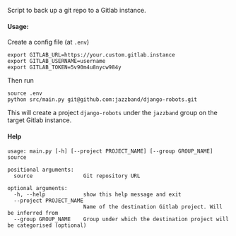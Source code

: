 Script to back up a git repo to a Gitlab instance.

#### Usage:

Create a config file (at `.env`)

```shell
export GITLAB_URL=https://your.custom.gitlab.instance
export GITLAB_USERNAME=username
export GITLAB_TOKEN=5v90m4u8nycw984y
```

Then run

```shell
source .env
python src/main.py git@github.com:jazzband/django-robots.git
```

This will create a project `django-robots` under the `jazzband` group on the target Gitlab instance.

#### Help

```
usage: main.py [-h] [--project PROJECT_NAME] [--group GROUP_NAME] source

positional arguments:
  source                Git repository URL

optional arguments:
  -h, --help            show this help message and exit
  --project PROJECT_NAME
                        Name of the destination Gitlab project. Will be inferred from
  --group GROUP_NAME    Group under which the destination project will be categorised (optional)
```
